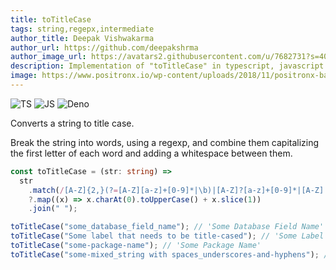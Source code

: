 ```yaml
---
title: toTitleCase
tags: string,regepx,intermediate
author_title: Deepak Vishwakarma
author_url: https://github.com/deepakshrma
author_image_url: https://avatars2.githubusercontent.com/u/7682731?s=400
description: Implementation of "toTitleCase" in typescript, javascript and deno.
image: https://www.positronx.io/wp-content/uploads/2018/11/positronx-banner-1152-1.jpg
---
```


![TS](https://img.shields.io/badge/supports-typescript-blue.svg?style=flat-square)
![JS](https://img.shields.io/badge/supports-javascript-yellow.svg?style=flat-square)
![Deno](https://img.shields.io/badge/supports-deno-green.svg?style=flat-square)

Converts a string to title case.

Break the string into words, using a regexp, and combine them capitalizing the first letter of each word and adding a whitespace between them.

```ts title="typescript"
const toTitleCase = (str: string) =>
  str
    .match(/[A-Z]{2,}(?=[A-Z][a-z]+[0-9]*|\b)|[A-Z]?[a-z]+[0-9]*|[A-Z]|[0-9]+/g)
    ?.map((x) => x.charAt(0).toUpperCase() + x.slice(1))
    .join(" ");
```

```ts title="typescript"
toTitleCase("some_database_field_name"); // 'Some Database Field Name'
toTitleCase("Some label that needs to be title-cased"); // 'Some Label That Needs To Be Title Cased'
toTitleCase("some-package-name"); // 'Some Package Name'
toTitleCase("some-mixed_string with spaces_underscores-and-hyphens"); // 'Some Mixed String With Spaces Underscores And Hyphens'
```
